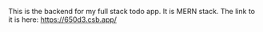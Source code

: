 This is the backend for my full stack todo app. It is MERN stack.
The link to it is here: https://650d3.csb.app/